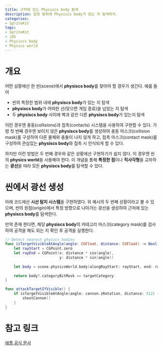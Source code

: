 ```yaml
---
title: 근처에 있는 Physiscs body 탐색
description: 일정 범위에 Physiscs body가 있는 지 탐색하자.
categories:
- SpriteKit
tags:
- SpriteKit
- iOS
- Physiscs body
- Physics world
---
```


# 개요
어떤 상황에선 한 씬(scene)에서 **physiscs body**를 찾아야 할 경우가 생긴다. 예를 들어

* 씬의 특정한 범위 내에 **physiscs body**가 있는 지 탐색
* **physiscs body**가 어떠한 선(닿으면 게임 종료)을 넘었는 지 탐색
* 두 **physiscs body** 사이에 벽과 같은 다른 **physiscs body**가 있는지 탐색

이런 경우엔 충동(collisions)과 접촉(contacts) 시스템을 사용하여 구현할 수 있다. 가령 첫 번째 경우엔 보이지 않은 **physiscs body**를 생성하여 충동 마스크(collision mask)를 구성하여 다른 물체와 충돌이 나지 않게 하고, 접촉 마스크(contact mask)를 구성하여 관심있는 **physiscs body**와 접촉 시 인식되게 할 수 있다.

하지만 이런 방법은 두 번째 경우와 같은 상황에선 구현하기가 쉽지 않다. 이 경우엔 씬의 **physics world**을 사용해야 한다. 이 개념을 통해 **특정한 점**이나 **직사각형**을 교차하는 **광선**을 따라 모든 **physiscs body**를 탐색할 수 있다.

# 씬에서 광선 생성
아래 코드에선 **시선 탐지 시스템**을 구현하였다. 위 예시의 두 번째 상황이라고 볼 수 있으며, 씬의 원점(origin)에서 특정 방향으로 나아가는 광선을 생성하여 근처에 있는 **physiscs body**를 탐색한다.

만약 존재 한다면, 해당 **physiscs body**의 카테고리 마스크(category mask)를 검사하여 공격을 해도 되는 지 확인 후 공격을 실행한다.

```swift
// Detect nearest physics bodies
func isTargetVisibleAtAngle(angle: CGFloat, distance: CGFloat) -> Bool {
    let rayStart = CGPoint.zero
    let rayEnd = CGPoint(x: distance * cos(angle),
                         y: distance * sin(angle))
    
    let body = scene.physicsWorld.body(alongRayStart: rayStart, end: rayEnd)
    
    return body?.categoryBitMask == targetCategory
}

func attackTargetIfVisible() {
    if isTargetVisibleAtAngle(angle: cannon.zRotation, distance: 512) {
        shootCannon()
    }
}
```

# 참고 링크
[애플 공식 문서](https://developer.apple.com/documentation/spritekit/skphysicsworld/searching_the_world_for_physics_bodies)